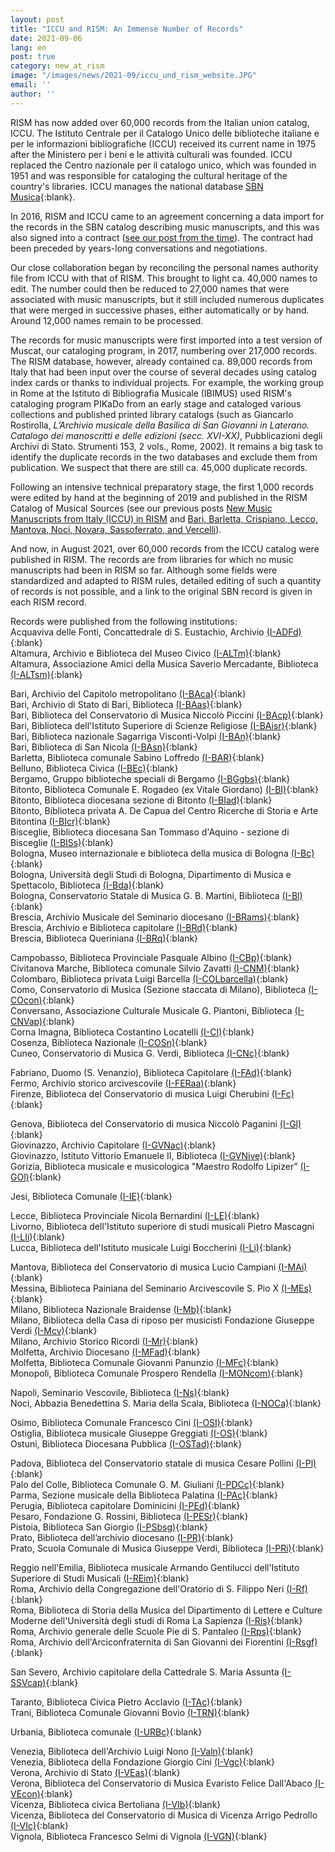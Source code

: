```yaml
---
layout: post
title: "ICCU and RISM: An Immense Number of Records"
date: 2021-09-06
lang: en
post: true
category: new_at_rism
image: "/images/news/2021-09/iccu_und_rism_website.JPG"
email: ''
author: ''
---
```


RISM has now added over 60,000 records from the Italian union catalog, ICCU. The Istituto Centrale per il Catalogo Unico delle biblioteche italiane e per le informazioni bibliografiche (ICCU) received its current name in 1975 after the Ministero per i beni e le attività culturali was founded. ICCU replaced the Centro nazionale per il catalogo unico, which was founded in 1951 and was responsible for cataloging the cultural heritage of the country's libraries. ICCU manages the national database [SBN Musica](https://opac.sbn.it/opacsbn/opac/iccu/free.jsp){:blank}.  

In 2016, RISM and ICCU came to an agreement concerning a data import for the records in the SBN catalog describing music manuscripts, and this was also signed into a contract ([see our post from the time](/new_at_rism/2016/09/26/agreement-signed-between-iccu-iaml-italy-and-rism.html)). The contract had been preceded by years-long conversations and negotiations.  

Our close collaboration began by reconciling the personal names authority file from ICCU with that of RISM. This brought to light ca. 40,000 names to edit. The number could then be reduced to 27,000 names that were associated with music manuscripts, but it still included numerous duplicates that were merged in successive phases, either automatically or by hand. Around 12,000 names remain to be processed.  

The records for music manuscripts were first imported into a test version of Muscat, our cataloging program, in 2017, numbering over 217,000 records. The RISM database, however, already contained ca. 89,000 records from Italy that had been input over the course of several decades using catalog index cards or thanks to individual projects. For example, the working group in Rome at the Istituto di Bibliografia Musicale (IBIMUS) used RISM's cataloging program PIKaDo from an early stage and cataloged various collections and published printed library catalogs (such as Giancarlo Rostirolla, _L’Archivio musicale della Basilica di San Giovanni in Laterano. Catalogo dei manoscritti e delle edizioni (secc. XVI-XX)_, Pubblicazioni degli Archivi di Stato. Strumenti 153, 2 vols., Rome, 2002). It remains a big task to identify the duplicate records in the two databases and exclude them from publication. We suspect that there are still ca. 45,000 duplicate records.  

Following an intensive technical preparatory stage, the first 1,000 records were edited by hand at the beginning of 2019 and published in the RISM Catalog of Musical Sources (see our previous posts [New Music Manuscripts from Italy (ICCU) in RISM](/new_at_rism/2019/08/08/new-music-manuscripts-from-italy-iccu-in-rism.html) and [Bari, Barletta, Crispiano, Lecco, Mantova, Noci, Novara, Sassoferrato, and Vercelli](library_collections/2019/12/05/bari-barletta-crispiano-lecco-mantova-noci-novara.html)).  

And now, in August 2021, over 60,000 records from the ICCU catalog were published in RISM. The records are from libraries for which no music manuscripts had been in RISM so far. Although some fields were standardized and adapted to RISM rules, detailed editing of such a quantity of records is not possible, and a link to the original SBN record is given in each RISM record.  

Records were published from the following institutions:  
Acquaviva delle Fonti, Concattedrale di S. Eustachio, Archivio [(I-ADFd)](https://opac.rism.info/search?View=rism&siglum=I-ADFd){:blank}  
Altamura, Archivio e Biblioteca del Museo Civico [(I-ALTm)](https://opac.rism.info/search?View=rism&siglum=I-ALTm){:blank}  
Altamura, Associazione Amici della Musica Saverio Mercadante, Biblioteca [(I-ALTsm)](https://opac.rism.info/search?View=rism&siglum=I-ALTsm){:blank}  

Bari, Archivio del Capitolo metropolitano [(I-BAca)](https://opac.rism.info/search?View=rism&siglum=I-BAca){:blank}  
Bari, Archivio di Stato di Bari, Biblioteca [(I-BAas)](https://opac.rism.info/search?View=rism&siglum=I-BAas){:blank}  
Bari, Biblioteca del Conservatorio di Musica Niccolò Piccini [(I-BAcp)](https://opac.rism.info/search?View=rism&siglum=I-BAcp){:blank}  
Bari, Biblioteca dell'Istituto Superiore di Scienze Religiose [(I-BAisr)](https://opac.rism.info/search?View=rism&siglum=I-BAisr){:blank}  
Bari, Biblioteca nazionale Sagarriga Visconti-Volpi [(I-BAn)](https://opac.rism.info/search?View=rism&siglum=I-BAn){:blank}  
Bari, Biblioteca di San Nicola [(I-BAsn)](https://opac.rism.info/search?View=rism&siglum=I-BAsn){:blank}  
Barletta, Biblioteca comunale Sabino Loffredo [(I-BAR)](https://opac.rism.info/search?View=rism&siglum=I-BAR){:blank}  
Belluno, Biblioteca Civica [(I-BEc)](https://opac.rism.info/search?View=rism&siglum=I-BEc){:blank}  
Bergamo, Gruppo biblioteche speciali di Bergamo [(I-BGgbs)](https://opac.rism.info/search?View=rism&siglum=I-BGgbs){:blank}  
Bitonto, Biblioteca Comunale E. Rogadeo (ex Vitale Giordano) [(I-BI)](https://opac.rism.info/search?View=rism&siglum=I-BI){:blank}  
Bitonto, Biblioteca diocesana sezione di Bitonto [(I-BIad)](https://opac.rism.info/search?View=rism&siglum=I-BIad){:blank}  
Bitonto, Biblioteca privata A. De Capua del Centro Ricerche di Storia e Arte Bitontina [(I-BIcr)](https://opac.rism.info/search?View=rism&siglum=I-BIcr){:blank}  
Bisceglie, Biblioteca diocesana San Tommaso d'Aquino - sezione di Bisceglie [(I-BISs)](https://opac.rism.info/search?View=rism&siglum=I-BISs){:blank}  
Bologna, Museo internazionale e biblioteca della musica di Bologna [(I-Bc)](https://opac.rism.info/search?View=rism&siglum=I-Bc){:blank}  
Bologna, Università degli Studi di Bologna, Dipartimento di Musica e Spettacolo, Biblioteca [(I-Bda)](https://opac.rism.info/search?View=rism&siglum=I-Bda){:blank}  
Bologna, Conservatorio Statale di Musica G. B. Martini, Biblioteca [(I-Bl)](https://opac.rism.info/search?View=rism&siglum=I-Bl){:blank}  
Brescia, Archivio Musicale del Seminario diocesano [(I-BRams)](https://opac.rism.info/search?View=rism&siglum=I-BRams){:blank}  
Brescia, Archivio e Biblioteca capitolare [(I-BRd)](https://opac.rism.info/search?View=rism&siglum=I-BRd){:blank}  
Brescia, Biblioteca Queriniana [(I-BRq)](https://opac.rism.info/search?View=rism&siglum=I-BRq){:blank}  

Campobasso, Biblioteca Provinciale Pasquale Albino [(I-CBp)](https://opac.rism.info/search?View=rism&siglum=I-CBp){:blank}  
Civitanova Marche, Biblioteca comunale Silvio Zavatti [(I-CNM)](https://opac.rism.info/search?View=rism&siglum=I-CNM){:blank}  
Colombaro, Biblioteca privata Luigi Barcella [(I-COLbarcella)](https://opac.rism.info/search?View=rism&siglum=I-COLbarcella){:blank}  
Como, Conservatorio di Musica (Sezione staccata di Milano), Biblioteca [(I-COcon)](https://opac.rism.info/search?View=rism&siglum=I-COcon){:blank}  
Conversano, Associazione Culturale Musicale G. Piantoni, Biblioteca [(I-CNVap)](https://opac.rism.info/search?View=rism&siglum=I-CNVap){:blank}  
Corna Imagna, Biblioteca Costantino Locatelli [(I-CI)](https://opac.rism.info/search?View=rism&siglum=I-CI){:blank}  
Cosenza, Biblioteca Nazionale [(I-COSn)](https://opac.rism.info/search?View=rism&siglum=I-COSn){:blank}  
Cuneo, Conservatorio di Musica G. Verdi, Biblioteca [(I-CNc)](https://opac.rism.info/search?View=rism&siglum=I-CNc){:blank}  

Fabriano, Duomo (S. Venanzio), Biblioteca Capitolare [(I-FAd)](https://opac.rism.info/search?View=rism&siglum=I-FAd){:blank}  
Fermo, Archivio storico arcivescovile [(I-FERaa)](https://opac.rism.info/search?View=rism&siglum=I-FERaa){:blank}  
Firenze, Biblioteca del Conservatorio di musica Luigi Cherubini [(I-Fc)](https://opac.rism.info/search?View=rism&siglum=I-Fc){:blank}  

Genova, Biblioteca del Conservatorio di musica Niccolò Paganini [(I-Gl)](https://opac.rism.info/search?View=rism&siglum=I-Gl){:blank}  
Giovinazzo, Archivio Capitolare [(I-GVNac)](https://opac.rism.info/search?View=rism&siglum=I-GVNac){:blank}  
Giovinazzo, Istituto Vittorio Emanuele II, Biblioteca [(I-GVNive)](https://opac.rism.info/search?View=rism&siglum=I-GVNive){:blank}  
Gorizia, Biblioteca musicale e musicologica "Maestro Rodolfo Lipizer” [(I-GOl)](https://opac.rism.info/search?View=rism&siglum=I-GOl){:blank}  

Jesi, Biblioteca Comunale [(I-IE)](https://opac.rism.info/search?View=rism&siglum=I-IE){:blank}  

Lecce, Biblioteca Provinciale Nicola Bernardini [(I-LE)](https://opac.rism.info/search?View=rism&siglum=I-LE){:blank}  
Livorno, Biblioteca dell'Istituto superiore di studi musicali Pietro Mascagni [(I-LIi)](https://opac.rism.info/search?View=rism&siglum=I-LIi){:blank}  
Lucca, Biblioteca dell'Istituto musicale Luigi Boccherini [(I-Li)](https://opac.rism.info/search?View=rism&siglum=I-Li){:blank}  

Mantova, Biblioteca del Conservatorio di musica Lucio Campiani [(I-MAi)](https://opac.rism.info/search?View=rism&siglum=I-MAi){:blank}  
Messina, Biblioteca Painiana del Seminario Arcivescovile S. Pio X [(I-MEs)](https://opac.rism.info/search?View=rism&siglum=I-MEs){:blank}  
Milano, Biblioteca Nazionale Braidense [(I-Mb)](https://opac.rism.info/search?View=rism&siglum=I-Mb){:blank}  
Milano, Biblioteca della Casa di riposo per musicisti Fondazione Giuseppe Verdi [(I-Mcv)](https://opac.rism.info/search?View=rism&siglum=I-Mcv){:blank}  
Milano, Archivio Storico Ricordi [(I-Mr)](https://opac.rism.info/search?View=rism&siglum=I-Mr){:blank}  
Molfetta, Archivio Diocesano [(I-MFad)](https://opac.rism.info/search?View=rism&siglum=I-MFad){:blank}  
Molfetta, Biblioteca Comunale Giovanni Panunzio [(I-MFc)](https://opac.rism.info/search?View=rism&siglum=I-MFc){:blank}  
Monopoli, Biblioteca Comunale Prospero Rendella [(I-MONcom)](https://opac.rism.info/search?View=rism&siglum=I-MONcom){:blank}  

Napoli, Seminario Vescovile, Biblioteca [(I-Ns)](https://opac.rism.info/search?View=rism&siglum=I-Ns){:blank}  
Noci, Abbazia Benedettina S. Maria della Scala, Biblioteca [(I-NOCa)](https://opac.rism.info/search?View=rism&siglum=I-NOCa){:blank}  

Osimo, Biblioteca Comunale Francesco Cini [(I-OSI)](https://opac.rism.info/search?View=rism&siglum=I-OSI){:blank}  
Ostiglia, Biblioteca musicale Giuseppe Greggiati [(I-OS)](https://opac.rism.info/search?View=rism&siglum=I-OS){:blank}  
Ostuni, Biblioteca Diocesana Pubblica [(I-OSTad)](https://opac.rism.info/search?View=rism&siglum=I-OSTad){:blank}  

Padova, Biblioteca del Conservatorio statale di musica Cesare Pollini [(I-Pl)](https://opac.rism.info/search?View=rism&siglum=I-Pl){:blank}  
Palo del Colle, Biblioteca Comunale G. M. Giuliani [(I-PDCc)](https://opac.rism.info/search?View=rism&siglum=I-PDCc){:blank}  
Parma, Sezione musicale della Biblioteca Palatina [(I-PAc)](https://opac.rism.info/search?View=rism&siglum=I-PAc){:blank}  
Perugia, Biblioteca capitolare Dominicini [(I-PEd)](https://opac.rism.info/search?View=rism&siglum=I-PEd){:blank}  
Pesaro, Fondazione G. Rossini, Biblioteca [(I-PESr)](https://opac.rism.info/search?View=rism&siglum=I-PESr){:blank}  
Pistoia, Biblioteca San Giorgio [(I-PSbsg)](https://opac.rism.info/search?View=rism&siglum=I-PSbsg){:blank}  
Prato, Biblioteca dell’archivio diocesano [(I-PR)](https://opac.rism.info/search?View=rism&siglum=I-PR){:blank}  
Prato, Scuola Comunale di Musica Giuseppe Verdi, Biblioteca [(I-PRi)](https://opac.rism.info/search?View=rism&siglum=I-PRi){:blank}  

Reggio nell'Emilia, Biblioteca musicale Armando Gentilucci dell'Istituto Superiore di Studi Musicali [(I-REim)](https://opac.rism.info/search?View=rism&siglum=I-REim){:blank}  
Roma, Archivio della Congregazione dell'Oratorio di S. Filippo Neri [(I-Rf)](https://opac.rism.info/search?View=rism&siglum=I-Rf){:blank}  
Roma, Biblioteca di Storia della Musica del Dipartimento di Lettere e Culture Moderne dell'Università degli studi di Roma La Sapienza [(I-Ris)](https://opac.rism.info/search?View=rism&siglum=I-Ris){:blank}  
Roma, Archivio generale delle Scuole Pie di S. Pantaleo [(I-Rps)](https://opac.rism.info/search?View=rism&siglum=I-Rps){:blank}  
Roma, Archivio dell'Arciconfraternita di San Giovanni dei Fiorentini [(I-Rsgf)](https://opac.rism.info/search?View=rism&siglum=I-Rsgf){:blank}  

San Severo, Archivio capitolare della Cattedrale S. Maria Assunta [(I-SSVcap)](https://opac.rism.info/search?View=rism&siglum=I-SSVcap){:blank}  

Taranto, Biblioteca Civica Pietro Acclavio [(I-TAc)](https://opac.rism.info/search?View=rism&siglum=I-TAc){:blank}  
Trani, Biblioteca Comunale Giovanni Bovio [(I-TRN)](https://opac.rism.info/search?View=rism&siglum=I-TRN){:blank}  

Urbania, Biblioteca comunale [(I-URBc)](https://opac.rism.info/search?View=rism&siglum=I-URBc){:blank}  

Venezia, Biblioteca dell'Archivio Luigi Nono [(I-Valn)](https://opac.rism.info/search?View=rism&siglum=I-Valn){:blank}  
Venezia, Biblioteca della Fondazione Giorgio Cini [(I-Vgc)](https://opac.rism.info/search?View=rism&siglum=I-Vgc){:blank}  
Verona, Archivio di Stato [(I-VEas)](https://opac.rism.info/search?View=rism&siglum=I-VEas){:blank}  
Verona, Biblioteca del Conservatorio di Musica Evaristo Felice Dall'Abaco [(I-VEcon)](https://opac.rism.info/search?View=rism&siglum=I-VEcon){:blank}  
Vicenza, Biblioteca civica Bertoliana [(I-VIb)](https://opac.rism.info/search?View=rism&siglum=I-VIb){:blank}  
Vicenza, Biblioteca del Conservatorio di Musica di Vicenza Arrigo Pedrollo [(I-VIc)](https://opac.rism.info/search?View=rism&siglum=I-VIc){:blank}  
Vignola, Biblioteca Francesco Selmi di Vignola [(I-VGN)](https://opac.rism.info/search?View=rism&siglum=I-VGN){:blank}  
